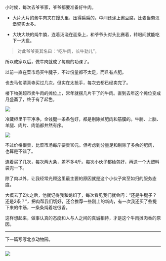 小时候，每次去爷爷家，爷爷都要准备好牛肉。

* 大片大片的酱牛肉夹在馒头里，压得扁扁的，中间还涂上酱豆腐，比麦当劳汉堡瓷实太多。

* 大块大块的炖牛腩，连着汤浇在面条上，和爷爷头对头比赛着，转眼间就能吃下一大盘。

>对此爷爷美其名曰：“吃牛肉，长牛劲儿”。

所以成家以后，做牛肉就成了每周的功课了。

以前一直在菜市场买牛腱子，不过份量都不太足，而且有点肥。

也去马甸清真寺买过几次，但实在太抢手，每次去都已经卖完了。

楼下物美超市卖牛肉的摊位上，常年就摆几片干了的牛肉。直到去年这个摊位变成月盛斋了，终于有了起色。

![](https://jiluofu.github.com/momiaojushi/20160402_吃过什么4——还是牛腱子？/img/51001-2a085ad47997216c.jpg)

冷藏柜里干干净净，金钱腱一条条包好，都是剔除掉肥肉和筋膜的。牛腩、上脑、羊腿、肉片、肉馅都井然有序。

![](https://jiluofu.github.com/momiaojushi/20160402_吃过什么4——还是牛腱子？/img/51001-bb82c0c17dccd59b.jpg)

不过价格很贵，比菜市场每斤要贵10元。但考虑到分量足和剔除了多余的肥肉，也算是不错了。

连着买了几次，每次两大条，差不多4斤。每次小伙子都给包好，再送一个大塑料袋兜一下。

除了肉以外，让我经常光顾这里最主要的原因就是这个小伙子宾至如归的服务态度。

大概去了2次之后，他就记得我和媳妇了，每次看见我们就会问：“还是牛腱子？还是2条？”，把肉帮我们切好，还会推荐一些刚上的新肉，有一次我还买了些提下来的牛筋，一条条炖着吃很香。

这样想起来，做事认真的态度和人与人之间的真诚相待，才是这个牛肉摊肉香的原因。

***

下一篇写写北京动物园。

***

![](https://jiluofu.github.com/momiaojushi/static/qrcode.jpg)